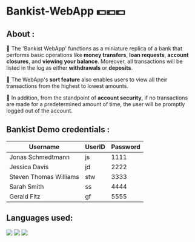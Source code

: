 # Bankist-WebApp 💵💶💷

## About :
🔴 The 'Bankist WebApp' functions as a miniature replica of a bank that performs basic operations like **money transfers**, **loan requests**, **account closures**, and **viewing your balance**. Moreover, all transactions will be listed in the log as either **withdrawals** or **deposits**.

🔴 The WebApp's **sort feature** also enables users to view all their transactions from the highest to lowest amounts.

🔴 In addition, from the standpoint of **account security**, if no transactions are made for a predetermined amount of time, the user will be promptly logged out of the account.

## Bankist Demo credentials :

| Username  | UserID | Password |
| ------------- | ------------- | ------------- |
| Jonas Schmedtmann  | js  | 1111  |
| Jessica Davis  | jd  | 2222  |
| Steven Thomas Williams  | stw  | 3333  |
| Sarah Smith  | ss  | 4444  |
| Gerald Fitz  | gf  | 5555  |

 ## Languages used:
<code><img src="https://img.icons8.com/color/48/000000/html-5--v1.png"/></code>
<code><img src="https://img.icons8.com/color/48/000000/css3.png"/></code>
<code><img src="https://img.icons8.com/color/48/000000/javascript--v1.png"/></code>
#
